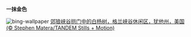 
**一抹金色**

![bing-wallpaper](https://www.bing.com/th?id=OHR.CoyoteGulch_ZH-CN2869463336_1920x1080.jpg)
[郊狼峡谷拱门中的白杨树，格兰峡谷休闲区，犹他州，美国 (© Stephen Matera/TANDEM Stills + Motion)](https://www.bing.com/search?q=%E9%83%8A%E7%8B%BC%E5%B3%A1%E8%B0%B7&amp;form=hpcapt&amp;mkt=zh-cn)
  